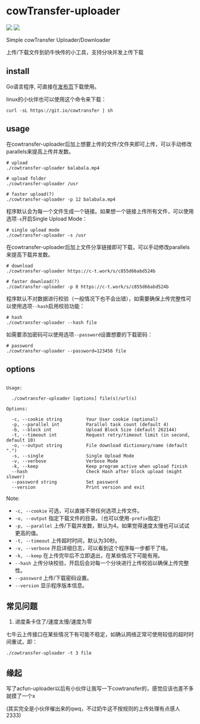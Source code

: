 # cowTransfer-uploader
<a title="Release" target="_blank" href="https://github.com/Mikubill/cowtransfer-uploader/releases"><img src="https://img.shields.io/github/release/Mikubill/cowtransfer-uploader.svg?style=flat-square&hash=c7"></a>
<a title="Go Report Card" target="_blank" href="https://goreportcard.com/report/github.com/Mikubill/cowtransfer-uploader"><img src="https://goreportcard.com/badge/github.com/Mikubill/cowtransfer-uploader?style=flat-square"></a>

Simple cowTransfer Uploader/Downloader

上传/下载文件到奶牛快传的小工具，支持分块并发上传下载

## install

Go语言程序, 可直接在[发布页](https://github.com/Mikubill/cowtransfer-uploader/releases)下载使用。

linux的小伙伴也可以使用这个命令来下载：

```shell
curl -sL https://git.io/cowtransfer | sh 
```

## usage

在cowtransfer-uploader后加上想要上传的文件/文件夹即可上传，可以手动修改parallels来提高上传并发数。

```shell
# upload
./cowtransfer-uploader balabala.mp4

# upload folder
./cowtransfer-uploader /usr

# faster upload(?)
./cowtransfer-uploader -p 12 balabala.mp4
```

程序默认会为每一个文件生成一个链接。如果想一个链接上传所有文件，可以使用选项`-s`开启Single Upload Mode：

```shell
# single upload mode
./cowtransfer-uploader -s /usr
```

在cowtransfer-uploader后加上文件分享链接即可下载，可以手动修改parallels来提高下载并发数。


```shell
# download
./cowtransfer-uploader https://c-t.work/s/c855d66abd524b

# faster download(?)
./cowtransfer-uploader -p 8 https://c-t.work/s/c855d66abd524b
```

程序默认不对数据进行校验（一般情况下也不会出错），如需要确保上传完整性可以使用选项`--hash`启用校验功能：

```shell
# hash
./cowtransfer-uploader --hash file
```

如需要添加密码可以使用选项`--password`设置想要的下载密码：

```shell
# password
./cowtransfer-uploader --password=123456 file
```


## options

```shell

Usage:

  ./cowtransfer-uploader [options] file(s)/url(s)

Options:

  -c, --cookie string         Your User cookie (optional)
  -p, --parallel int          Parallel task count (default 4)
  -b, --block int             Upload Block Size (default 262144)
  -t, --timeout int           Request retry/timeout limit (in second, default 10)
  -o, --output string         File download dictionary/name (default ".")
  -s, --single                Single Upload Mode
  -v, --verbose               Verbose Mode
  -k, --keep                  Keep program active when upload finish
  --hash                      Check Hash after block upload (might slower)
  --password string           Set password
  --version                   Print version and exit

```

Note: 

* `-c, --cookie` 可选，可以直接不带任何选项上传文件。
* `-o, --output` 指定下载文件的目录。（也可以使用`-prefix`指定）
* `-p, --parallel` 上传/下载并发数，默认为4。如果觉得速度太慢也可以试试更高的值。
* `-t, --timeout` 上传超时时间，默认为30秒。
* `-v, --verbose` 开启详细日志，可以看到这个程序每一步都干了啥。
* `-k, --keep` 在上传完毕后不立即退出，在某些情况下可能有用。
* `--hash` 上传分块校验，开启后会对每一个分块进行上传校验以确保上传完整性。
* `--password` 上传/下载密码设置。
* `--version` 显示程序版本信息。

## 常见问题

1. 进度条卡住了/速度太慢/速度为零

七牛云上传接口在某些情况下有可能不稳定，如确认网络正常可使用较低的超时时间重试，即：

```shell 
./cowtransfer-uploader -t 3 file
```

## 缘起

写了acfun-uploader以后有小伙伴让我写一下cowtransfer的，感觉应该也差不多就摸了一个x

(其实完全是小伙伴催出来的qwq，不过奶牛这不按规则的上传处理有点感人2333)
